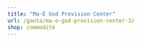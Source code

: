 ```yaml
---
title: "Ma-E God Provision Center"
url: /ganta/ma-e-god-provision-center-3/
shop: commodité
---
```

